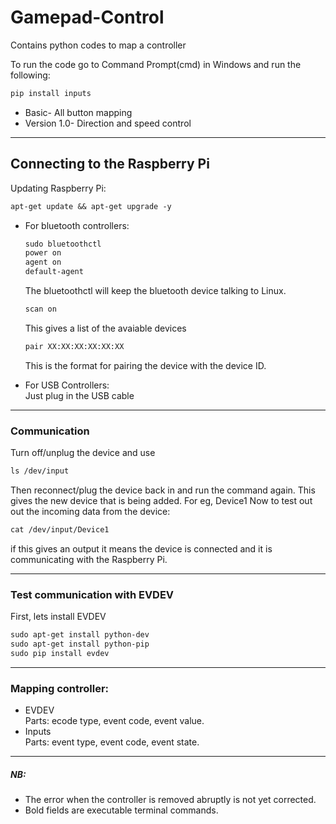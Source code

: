 # Gamepad-Control
Contains python codes to map a controller 

To run the code go to Command Prompt(cmd) in Windows and run the following:
``` diff
pip install inputs
```
* Basic- All button mapping 
* Version 1.0- Direction and speed control
________________________________________________________________________

## Connecting to the Raspberry Pi
Updating Raspberry Pi:
``` diff
apt-get update && apt-get upgrade -y
```

* For bluetooth controllers: 
  ``` diff
  sudo bluetoothctl
  power on
  agent on
  default-agent
  ```
  The bluetoothctl will keep the bluetooth device talking to Linux.
  ``` diff
  scan on
  ```
  This gives a list of the avaiable devices
  ``` diff
  pair XX:XX:XX:XX:XX:XX
  ```
  This is the format for pairing the device with the device ID.

* For USB Controllers:
  <br /> Just plug in the USB cable
_________________________________________________________________________

### Communication
Turn off/unplug the device and use
``` diff
ls /dev/input
```
Then reconnect/plug the device back in and run the command again.
This gives the new device that is being added. For eg, Device1
Now to test out out the incoming data from the device:
``` diff
cat /dev/input/Device1
```
if this gives an output it means the device is connected and it is communicating with the Raspberry Pi.
__________________________________________________________________________

### Test communication with EVDEV
First, lets install EVDEV
``` diff
sudo apt-get install python-dev
sudo apt-get install python-pip
sudo pip install evdev
```
__________________________________________________________________________

### Mapping controller:
* EVDEV
<br /> Parts: ecode type, event code, event value.
* Inputs
<br /> Parts: event type, event code, event state.
___________________________________________________________________________


##### NB: 
* The error when the controller is removed abruptly is not yet corrected.
* Bold fields are executable terminal commands.






